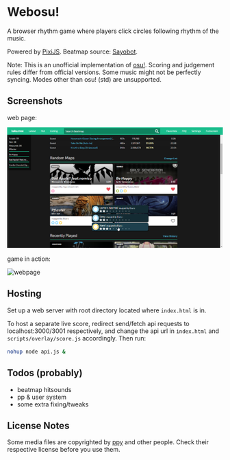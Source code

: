 # Webosu!

A browser rhythm game where players click circles following rhythm of the music.

Powered by [PixiJS](https://www.pixijs.com). Beatmap source: [Sayobot](https://osu.sayobot.cn).

Note: This is an unofficial implementation of [osu!](https://osu.ppy.sh). Scoring and judgement rules differ from official versions. Some music might not be perfectly syncing. Modes other than osu! (std) are unsupported.

## Screenshots

web page:

![webpage](screenshots/page3.png)

game in action:

![webpage](screenshots/clip3.gif)

## Hosting

Set up a web server with root directory located where `index.html` is in.

To host a separate live score, redirect send/fetch api requests to localhost:3000/3001 respectively, and change the api url in `index.html` and `scripts/overlay/score.js` accordingly. Then run:

```bash
nohup node api.js &
```

## Todos (probably)

- beatmap hitsounds
- pp & user system
- some extra fixing/tweaks

## License Notes

Some media files are copyrighted by [ppy](https://github.com/ppy/) and other people. Check their respective license before you use them.
